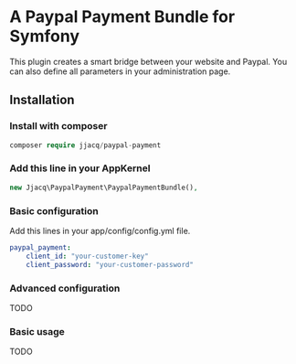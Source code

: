 # A Paypal Payment Bundle for Symfony

This plugin creates a smart bridge between your website and Paypal.
You can also define all parameters in your administration page.

## Installation

### Install with composer

```php
composer require jjacq/paypal-payment
```

### Add this line in your AppKernel

```php
new Jjacq\PaypalPayment\PaypalPaymentBundle(),
```

### Basic configuration

Add this lines in your app/config/config.yml file.

```yaml
paypal_payment:
    client_id: "your-customer-key"
    client_password: "your-customer-password"
```
### Advanced configuration

TODO

### Basic usage

TODO
